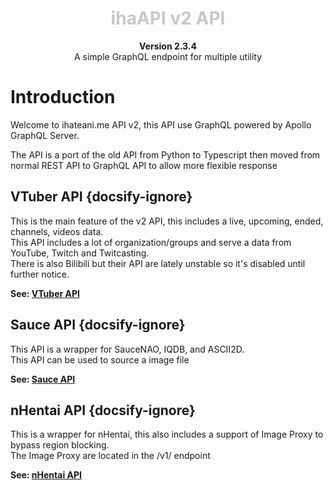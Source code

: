 <h1 id="mulai-dari-sini" style="color:#c8c8c8;" align="center">
    ihaAPI v2 API
</h1>
<p align="center"><b>Version 2.3.4</b><br>A simple GraphQL endpoint for multiple utility</p>

# Introduction
Welcome to ihateani.me API v2, this API use GraphQL powered by Apollo GraphQL Server.

The API is a port of the old API from Python to Typescript then moved from normal REST API to GraphQL API to allow more flexible response

## VTuber API {docsify-ignore}
This is the main feature of the v2 API, this includes a live, upcoming, ended, channels, videos data.<br>
This API includes a lot of organization/groups and serve a data from YouTube, Twitch and Twitcasting.<br>
There is also Bilibili but their API are lately unstable so it's disabled until further notice.

**See: [VTuber API](vtuberapi.md)**

## Sauce API {docsify-ignore}
This API is a wrapper for SauceNAO, IQDB, and ASCII2D.<br>
This API can be used to source a image file

**See: [Sauce API](sauceapi.md)**

## nHentai API {docsify-ignore}
This is a wrapper for nHentai, this also includes a support of Image Proxy to bypass region blocking.<br>
The Image Proxy are located in the /v1/ endpoint

**See: [nHentai API](nhentaiapi.md)**